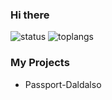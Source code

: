 ### Hi there 

![status](https://github-readme-stats.vercel.app/api?username=lshqqytiger&show_icons=true)
![toplangs](https://github-readme-stats.vercel.app/api/top-langs/?username=lshqqytiger)

### My Projects

- Passport-Daldalso
